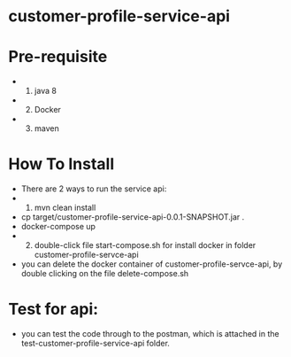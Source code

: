 # customer-profile-service-api
# Pre-requisite
* 1. java 8
* 2. Docker
* 3. maven
# How To Install
* There are 2 ways to run the service api: 
* 1. mvn clean install
*    cp target/customer-profile-service-api-0.0.1-SNAPSHOT.jar .
*    docker-compose up
* 2. double-click file start-compose.sh for install docker in folder customer-profile-servce-api 
*    you can delete the docker container of customer-profile-servce-api, by double clicking on the file delete-compose.sh 
# Test for api:
* you can test the code through to the postman, which is attached in the test-customer-profile-service-api folder.